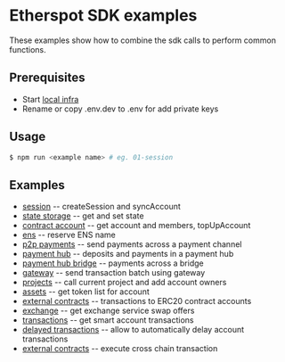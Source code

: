 # Etherspot SDK examples

These examples show how to combine the sdk calls to perform common functions.

## Prerequisites

* Start [local infra](https://github.com/etherspot/etherspot-infra) 
* Rename or copy .env.dev to .env for add private keys 

## Usage

```bash
$ npm run <example name> # eg. 01-session
```

## Examples
* [session](./src/01-session.ts) -- createSession and syncAccount
* [state storage](./src/02-state-storage.ts) -- get and set state
* [contract account](./src/03-contract-account.ts) -- get account and members, topUpAccount
* [ens](./src/04-ens.ts) -- reserve ENS name
* [p2p payments](./src/05-p2p-payments.ts) -- send payments across a payment channel
* [payment hub](./src/06-payment-hub.ts) -- deposits and payments in a payment hub
* [payment hub bridge](./src/07-payment-hub-bridge.ts) -- payments across a bridge
* [gateway](./src/08-gateway.ts) -- send transaction batch using gateway
* [projects](./src/09-projects.ts) -- call current project and add account owners
* [assets](./src/10-assets.ts) -- get token list for account
* [external contracts](./src/11-external-contracts.ts) -- transactions to ERC20 contract accounts
* [exchange](./src/12-exchange.ts) -- get exchange service swap offers
* [transactions](./src/13-transactions.ts) -- get smart account transactions
* [delayed transactions](./src/14-delayed-transactions.ts) -- allow to automatically delay account transactions
* [external contracts](./src/14-cross-chain-quote.ts) -- execute cross chain transaction
